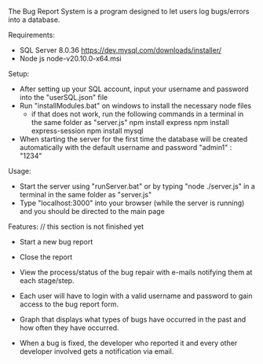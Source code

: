 The Bug Report System is a program designed to let users log bugs/errors into a database. 

Requirements:
- SQL Server 8.0.36
	https://dev.mysql.com/downloads/installer/
- Node js
	node-v20.10.0-x64.msi

Setup:
- After setting up your SQL account, input your username and password into the "userSQL.json" file
- Run "installModules.bat" on windows to install the necessary node files
	- if that does not work, run the following commands in a terminal in the same folder as "server.js"
		npm install express
		npm install express-session
		npm install mysql
- When starting the server for the first time the database will be created automatically with the default username and password "admin1" : "1234"

Usage:
- Start the server using "runServer.bat" or by typing "node ./server.js" in a terminal in the same folder as "server.js"
- Type "localhost:3000" into your browser (while the server is running) and you should be directed to the main page

Features: // this section is not finished yet
- Start a new bug report
- Close the report 
- View the process/status of the bug repair with e-mails notifying them at each stage/step.

- Each user will have to login with a valid username and password to gain access to the bug report form. 
- Graph that displays what types of bugs have occurred in the past and how often they have occurred. 
- When a bug is fixed, the developer who reported it and every other developer involved gets a notification via email.
